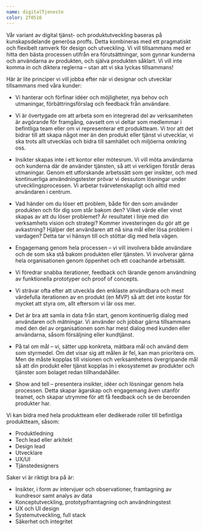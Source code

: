 ```yaml
---
name: digitalTjeneste
color: 2f0516
---
```


<div class="bigText" >

Vår variant av digital tjänst- och produktutveckling baseras på kunskapsdelande generösa proffs. Detta kombineras med ett pragmatiskt och flexibelt ramverk för design och utveckling. Vi vill tillsammans med er hitta den bästa processen utifrån era förutsättningar, som gynnar kunderna och användarna av produkten, och själva produkten såklart. Vi vill inte komma in och diktera reglerna – utan att vi ska lyckas tillsammans!

</div>

<div class="wrapper">
Här är lite principer vi vill jobba efter när vi designar och utvecklar tillsammans med våra kunder:

- Vi hanterar och förfinar idéer och möjligheter, nya behov och utmaningar, förbättringsförslag och feedback från användare.

- Vi är övertygade om att arbeta som en integrerad del av verksamheten är avgörande för framgång, oavsett om vi deltar som medlemmar i befintliga team eller om vi representerar ett produktteam. Vi tror att det bidrar till att skapa något mer än den produkt eller tjänst vi utvecklar, vi ska trots allt utvecklas och bidra till samhället och miljöerna omkring oss.

- Insikter skapas inte i ett kontor eller mötesrum. Vi vill möta användarna och kunderna där de använder tjänsten, så att vi verkligen förstår deras utmaningar. Genom ett utforskande arbetssätt som ger insikter, och med kontinuerliga användningstester prövar vi dessutom lösningar under utvecklingsprocessen. Vi arbetar tvärvetenskapligt och alltid med användaren i centrum.

- Vad händer om du löser ett problem, både för den som använder produkten och för dig som står bakom den? Vilket värde eller vinst skapas av att du löser problemet? Är resultatet i linje med din verksamhets vision och strategi? Kommer investeringen du gör att ge avkastning? Hjälper det användaren att nå sina mål eller lösa problem i vardagen? Detta tar vi hänsyn till och stöttar dig med hela vägen.

- Engagemang genom hela processen – vi vill involvera både användare och de som ska stå bakom produkten eller tjänsten. Vi involverar gärna hela organisationen genom öppenhet och ett coachande arbetssätt.

- Vi föredrar snabba iterationer, feedback och lärande genom användning av funktionella prototyper och proof of concepts.

- Vi strävar ofta efter att utveckla den enklaste användbara och mest värdefulla iterationen av en produkt (en MVP) så att det inte kostar för mycket att styra om, allt eftersom vi lär oss mer.

- Det är bra att samla in data från start, genom kontinuerlig dialog med användaren och mätningar. Vi använder och jobbar gärna tillsammans med den del av organisationen som har mest dialog med kunden eller användarna, såsom försäljning eller kundtjänst.

- På tal om mål – vi, sätter upp konkreta, mätbara mål och använd dem som styrmedel. Om det visar sig att målen är fel, kan man prioritera om. Men de måste kopplas till visionen och verksamhetens övergripande mål så att din produkt eller tjänst kopplas in i ekosystemet av produkter och tjänster som bolaget redan tillhandahåller.

- Show and tell – presentera insikter, idéer och lösningar genom hela processen. Detta skapar ägarskap och engagemang även utanför teamet, och skapar utrymme för att få feedback och se de beroenden produkter har.

Vi kan bidra med hela produktteam eller dedikerade roller till befintliga produktteam, såsom:

- Produktledning
- Tech lead eller arkitekt
- Design lead
- Utvecklare
- UX/UI
- Tjänstedesigners

<div class=bigText>

Saker vi är riktigt bra på är:

</div>

- Insikter, i form av intervjuer och observationer, framtagning av kundresor samt analys av data
- Konceptutveckling, prototypframtagning och användningstest
- UX och UI design
- Systemutveckling, full stack
- Säkerhet och integritet

</div>
